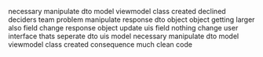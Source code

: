 necessary manipulate dto model viewmodel class created declined deciders team problem manipulate response dto object object getting larger also field change response object update uis field nothing change user interface thats seperate dto uis model necessary manipulate dto model viewmodel class created consequence much clean code